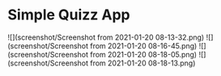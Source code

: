 # Simple Quizz App
![](screenshot/Screenshot from 2021-01-20 08-13-32.png)
![](screenshot/Screenshot from 2021-01-20 08-16-45.png)
![](screenshot/Screenshot from 2021-01-20 08-18-05.png)
![](screenshot/Screenshot from 2021-01-20 08-18-13.png)
